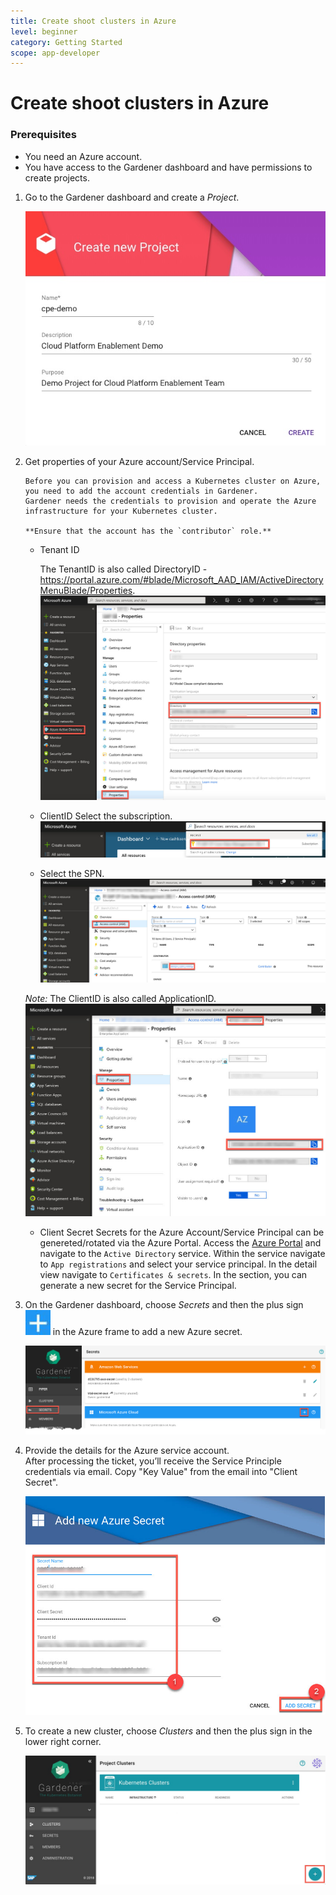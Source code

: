 ```yaml
---
title: Create shoot clusters in Azure
level: beginner
category: Getting Started
scope: app-developer
---
```


# Create shoot clusters in Azure

### Prerequisites

-   You need an Azure account.
-   You have access to the Gardener dashboard and have permissions to create projects.


1. Go to the Gardener dashboard and create a *Project*.

    <img src="images/new_gardener_project.jpg">


2. Get properties of your Azure account/Service Principal.
    ```
    Before you can provision and access a Kubernetes cluster on Azure, you need to add the account credentials in Gardener. 
    Gardener needs the credentials to provision and operate the Azure infrastructure for your Kubernetes cluster.

    **Ensure that the account has the `contributor` role.**
    ```


    -  Tenant ID
    
        The TenantID is also called DirectoryID - https://portal.azure.com/#blade/Microsoft_AAD_IAM/ActiveDirectoryMenuBlade/Properties.
        <img src="images/azuregettenantid.jpg">

    -  ClientID
        Select the subscription.
        <img src="images/azureselectsubscription.jpg">

    - Select the SPN.
        <img src="images/azureselectspn.jpg">

    *Note:* The ClientID is also called ApplicationID.
    <img src="images/azuregetclientid.jpg">

    - Client Secret
        Secrets for the Azure Account/Service Principal can be genereted/rotated via the Azure Portal.
        Access the [Azure Portal](https://portal.azure.com) and navigate to the `Active Directory` service.
        Within the service navigate to `App registrations` and select your service principal. 
        In the detail view navigate to `Certificates & secrets`. In the section, you can generate a new secret for the Service Principal.

3. On the Gardener dashboard, choose *Secrets* and then the plus sign <img src="images/plus_icon.jpg"> in the Azure frame to add a new Azure secret.

    <img src="images/gardenernewazuresecret.jpg">

4. Provide the details for the Azure service account.  
    After processing the ticket, you’ll receive the Service Principle credentials via email.
    Copy "Key Value" from the email into "Client Secret".

    <img src="images/gardeneraddazuresecret.jpg">

5. To create a new cluster, choose *Clusters* and then the plus sign in the lower right corner.

    <img src="images/new_cluster.jpg">